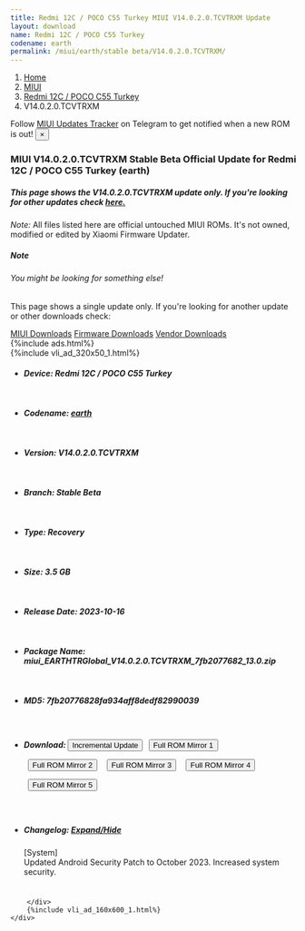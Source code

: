 ```yaml
---
title: Redmi 12C / POCO C55 Turkey MIUI V14.0.2.0.TCVTRXM Update
layout: download
name: Redmi 12C / POCO C55 Turkey
codename: earth
permalink: /miui/earth/stable beta/V14.0.2.0.TCVTRXM/
---
```

<nav aria-label="breadcrumb">
    <ol class="breadcrumb">
        <li class="breadcrumb-item"><a href="/">Home</a></li>
        <li class="breadcrumb-item"><a href="/miui/">MIUI</a></li>
        <li class="breadcrumb-item"><a href="/miui/earth/">Redmi 12C / POCO C55 Turkey</a></li>
        <li class="breadcrumb-item active" aria-current="page">V14.0.2.0.TCVTRXM</li>
    </ol>
</nav>
<div class="alert alert-primary alert-dismissible fade show" role="alert">
    Follow <a href="https://t.me/MIUIUpdatesTracker" class="alert-link">MIUI Updates Tracker</a> on Telegram to get
    notified when a new ROM is out!
    <button type="button" class="close" data-dismiss="alert" aria-label="Close">
        <span aria-hidden="true">&times;</span>
    </button>
</div>
<div class="col-12 mx-auto">
    <h3 class="title bg-light p-2 rounded">MIUI V14.0.2.0.TCVTRXM Stable Beta Official Update for Redmi 12C / POCO C55 Turkey (earth)</h3>
    <h5>This page shows the V14.0.2.0.TCVTRXM update only. If you're looking for other updates check
        <a href="/miui/earth/">here.</a></h5>
    <p><i>Note: </i>All files listed here are official untouched MIUI ROMs.
        It's not owned, modified or edited by Xiaomi Firmware Updater.</p>
    <div class="card">
        <div class="card-body">
            <h5 class="card-title">Note</h5>
            <h6 class="card-subtitle mb-2 text-muted">You might be looking for something else!</h6>
            <p class="card-text">This page shows a single update only.
                If you're looking for another update or other downloads check:</p>
            <a href="/miui/" class="card-link">MIUI Downloads</a>
            <a href="/firmware/" class="card-link">Firmware Downloads</a>
            <a href="/vendor/" class="card-link">Vendor Downloads</a>
        </div>
    </div>
    {%include ads.html%}
    <div class="row justify-content-center">
        <div class="col-10" id="downloads">
                    <div class="card card-body">
            {%include vli_ad_320x50_1.html%}
            <ul class="list-unstyled">
                <li style="padding-bottom: 10px;">
                    <h5><b>Device: </b>Redmi 12C / POCO C55 Turkey</h5>
                </li>
                <li style="padding-bottom: 10px;">
                    <h5><b>Codename: </b> <a href="/miui/earth/" target="_blank">earth</a> </h5>
                </li>
                <li style="padding-bottom: 10px;">
                    <h5><b>Version: </b>V14.0.2.0.TCVTRXM</h5>
                </li>
                <li style="padding-bottom: 10px;">
                    <h5><b>Branch: </b>Stable Beta</h5>
                </li>
                <li style="padding-bottom: 10px;">
                    <h5><b>Type: </b>Recovery</h5>
                </li>
                <li style="padding-bottom: 10px;">
                    <h5><b>Size: </b>3.5 GB</h5>
                </li>
                <li style="padding-bottom: 10px;">
                    <h5><b>Release Date: </b>2023-10-16</h5>
                </li>
                <li style="padding-bottom: 10px;">
                    <h5><b>Package Name: </b><span id="filename" class="text-dark">miui_EARTHTRGlobal_V14.0.2.0.TCVTRXM_7fb2077682_13.0.zip</span></h5>
                </li>
                <li style="padding-bottom: 10px;">
                    <h5><b>MD5: </b><span id="md5" class="text-muted">7fb20776828fa934aff8dedf82990039</span></h5>
                </li>
                <li style="padding-bottom: 10px;">
                    <h5><b>Download: </b><button type="button" id="incremental_download" class="btn btn-warning" onclick="window.open('https://bigota.d.miui.com/V14.0.2.0.TCVTRXM/miui-blockota-earth_tr_global-V14.0.1.0.TCVTRXM-V14.0.2.0.TCVTRXM-18e4c7ce49-13.0.zip', '_blank');"><i class="fa fa-download"></i> Incremental Update</button> <button type="button" id="download" class="btn btn-primary" style="margin: 7px;" onclick="window.open('https://cdn-ota.azureedge.net/V14.0.2.0.TCVTRXM/miui_EARTHTRGlobal_V14.0.2.0.TCVTRXM_7fb2077682_13.0.zip', '_blank');"><i class="fa fa-download"></i> Full ROM Mirror 1</button> <button type="button" id="download" class="btn btn-primary" style="margin: 7px;" onclick="window.open('https://bn.d.miui.com/V14.0.2.0.TCVTRXM/miui_EARTHTRGlobal_V14.0.2.0.TCVTRXM_7fb2077682_13.0.zip', '_blank');"><i class="fa fa-download"></i> Full ROM Mirror 2</button> <button type="button" id="download" class="btn btn-primary" style="margin: 7px;" onclick="window.open('https://ks3orig.bigota.d.miui.com/V14.0.2.0.TCVTRXM/miui_EARTHTRGlobal_V14.0.2.0.TCVTRXM_7fb2077682_13.0.zip', '_blank');"><i class="fa fa-download"></i> Full ROM Mirror 3</button> <button type="button" id="download" class="btn btn-primary" style="margin: 7px;" onclick="window.open('https://airtel.bigota.d.miui.com/V14.0.2.0.TCVTRXM/miui_EARTHTRGlobal_V14.0.2.0.TCVTRXM_7fb2077682_13.0.zip', '_blank');"><i class="fa fa-download"></i> Full ROM Mirror 4</button> <button type="button" id="download" class="btn btn-primary" style="margin: 7px;" onclick="window.open('https://hugeota.d.miui.com/V14.0.2.0.TCVTRXM/miui_EARTHTRGlobal_V14.0.2.0.TCVTRXM_7fb2077682_13.0.zip', '_blank');"><i class="fa fa-download"></i> Full ROM Mirror 5</button></h5>
                </li>
                <li style="padding-bottom: 10px;">
                    <h5><b>Changelog: </b><a href="#earth_1_changelog" data-toggle="collapse" role="button"
                            aria-expanded="false" aria-controls="earth_1_changelog"> <i class="fa fa-arrow-down"
                                aria-hidden="true"></i> Expand/Hide</a></h5>
                    <div class="collapse" id="earth_1_changelog">
                        <p id="changelog_text">[System]<br>Updated Android Security Patch to October 2023. Increased system security.</p>
                    </div>
                </li>
            </ul>
        </div>

        </div>
        {%include vli_ad_160x600_1.html%}
    </div>
</div>
